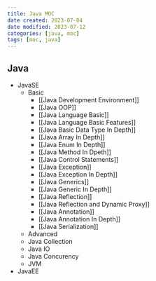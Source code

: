 ```yaml
---
title: Java MOC
date created: 2023-07-04
date modified: 2023-07-12
categories: [java, moc]
tags: [moc, java]
---
```


## Java

- JavaSE
	- Basic
		- [[Java Development Environment]]
		- [[Java OOP]]
		- [[Java Language Basic]]
		- [[Java Language Basic Features]]
		- [[Java Basic Data Type In Depth]]
		- [[Java Array In Depth]]
		- [[Java Enum In Depth]]
		- [[Java Method In Dpeth]]
		- [[Java Control Statements]]
		- [[Java Exception]]
		- [[Java Exception In Depth]]
		- [[Java Generics]]
		- [[Java Generic In Depth]]
		- [[Java Reflection]]
		- [[Java Reflection and Dynamic Proxy]]
		- [[Java Annotation]]
		- [[Java Annotation In Depth]]
		- [[Java Serialization]]
	- Advanced
	- Java Collection
	- Java IO
	- Java Concurency
	- JVM
- JavaEE
